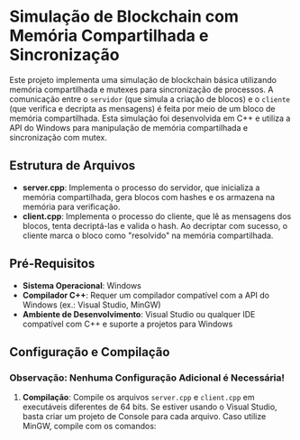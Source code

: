 # Simulação de Blockchain com Memória Compartilhada e Sincronização

Este projeto implementa uma simulação de blockchain básica utilizando memória compartilhada e mutexes para sincronização de processos. A comunicação entre o `servidor` (que simula a criação de blocos) e o `cliente` (que verifica e decripta as mensagens) é feita por meio de um bloco de memória compartilhada. Esta simulação foi desenvolvida em C++ e utiliza a API do Windows para manipulação de memória compartilhada e sincronização com mutex.

## Estrutura de Arquivos

- **server.cpp**: Implementa o processo do servidor, que inicializa a memória compartilhada, gera blocos com hashes e os armazena na memória para verificação.
- **client.cpp**: Implementa o processo do cliente, que lê as mensagens dos blocos, tenta decriptá-las e valida o hash. Ao decriptar com sucesso, o cliente marca o bloco como "resolvido" na memória compartilhada.

## Pré-Requisitos

- **Sistema Operacional**: Windows
- **Compilador C++**: Requer um compilador compatível com a API do Windows (ex.: Visual Studio, MinGW)
- **Ambiente de Desenvolvimento**: Visual Studio ou qualquer IDE compatível com C++ e suporte a projetos para Windows

## Configuração e Compilação

### Observação: Nenhuma Configuração Adicional é Necessária!

1. **Compilação**:
   Compile os arquivos `server.cpp` e `client.cpp` em executáveis diferentes de 64 bits. Se estiver usando o Visual Studio, basta criar um projeto de Console para cada arquivo. Caso utilize MinGW, compile com os comandos:

